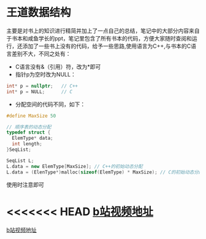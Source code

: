 # 王道数据结构
主要是对书上的知识进行精简并加上了一点自己的总结，笔记中的大部分内容来自于书本和咸鱼学长的ppt，笔记里包含了所有书本的代码，方便大家随时查阅和运行，还添加了一些书上没有的代码，给予一些思路,使用语言为C++,与书本的C语言差别不大，不同之处有：
- C语言没有&（引用）符，改为\*即可
- 指针p为空时改为NULL：
```C++
int* p = nullptr;   // C++
int* p = NULL;      // C
```
- 分配空间的代码不同，如下：
```C++
#define MaxSize 50

// 顺序表的动态分配
typedef struct {
  ElemType* data;
  int length;
}SeqList;

SeqList L;
L.data = new ElemType[MaxSize]; // C++的初始动态分配
L.data = (ElenType*)malloc(sizeof(ElemType) * MaxSize); // C的初始动态分配
```
使用时注意即可

<<<<<<< HEAD
[b站视频地址](https://www.bilibili.com/video/BV1b7411N798?share_source=copy_web)
=======
[b站视频地址](https://www.bilibili.com/video/BV1b7411N798?share_source=copy_web)
